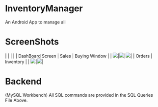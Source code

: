 # InventoryManager
An Android App to manage all 
# ScreenShots
| | | |
| DashBoard Screen | Sales | Buying Window |
| ![](MAD_SS/ss_1.jpg)|![](MAD_SS/ss_2.jpg)|![](MAD_SS/ss_3.jpg)|
| Orders | Inventory |
| ![](MAD_SS/ss_4.jpg)|![](MAD_SS/ss_5.jpg)|


# Backend
(MySQL Workbench)
All SQL commands are provided in the SQL Queries File Above.
